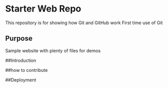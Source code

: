 # Starter Web Repo

This repository is for showing how Git and GitHub work
First time use of Git

## Purpose

Sample website with plenty of files for demos

##Introduction

##how to contribute

##Deployment